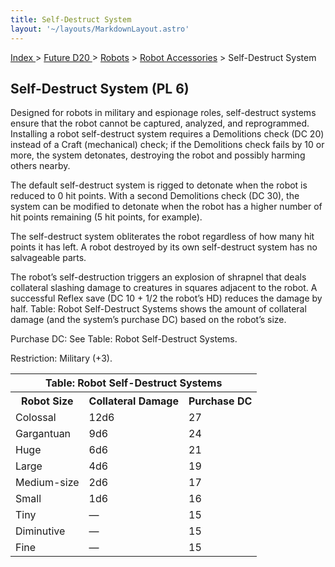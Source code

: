 ```yaml
---
title: Self-Destruct System
layout: '~/layouts/MarkdownLayout.astro'
---
```


[ Index ](/) > [ Future D20 ](/future.d20.srd) > [Robots](/future.d20.srd/robots) > [Robot Accessories](/future.d20.srd/robots/robot.accessories) > Self-Destruct System

## Self-Destruct System (PL 6)

Designed for robots in military and espionage roles, self-destruct systems
ensure that the robot cannot be captured, analyzed, and reprogrammed.
Installing a robot self-destruct system requires a Demolitions check (DC 20)
instead of a Craft (mechanical) check; if the Demolitions check fails by 10 or
more, the system detonates, destroying the robot and possibly harming others
nearby.

The default self-destruct system is rigged to detonate when the robot is
reduced to 0 hit points. With a second Demolitions check (DC 30), the system
can be modified to detonate when the robot has a higher number of hit points
remaining (5 hit points, for example).

The self-destruct system obliterates the robot regardless of how many hit
points it has left. A robot destroyed by its own self-destruct system has no
salvageable parts.

The robot’s self-destruction triggers an explosion of shrapnel that deals
collateral slashing damage to creatures in squares adjacent to the robot. A
successful Reflex save (DC 10 + 1/2 the robot’s HD) reduces the damage by
half. Table: Robot Self-Destruct Systems shows the amount of collateral damage
(and the system’s purchase DC) based on the robot’s size.

Purchase DC: See Table: Robot Self-Destruct Systems.

Restriction: Military (+3).


<table> <tr><th colspan="3">Table: Robot Self-Destruct Systems</th></tr> <tr><th>Robot Size</th><th>Collateral Damage</th><th>Purchase DC</th></tr> <tr><td>Colossal</td><td>12d6</td><td>27</td></tr> <tr class="shaded"><td>Gargantuan</td><td>9d6</td><td>24</td></tr> <tr><td>Huge</td><td>6d6</td><td>21</td></tr> <tr class="shaded"><td>Large</td><td>4d6</td><td>19</td></tr> <tr><td>Medium-size</td><td>2d6</td><td>17</td></tr> <tr class="shaded"><td>Small</td><td>1d6</td><td>16</td></tr> <tr><td>Tiny</td><td>—</td><td>15</td></tr> <tr class="shaded"><td>Diminutive</td><td>—</td><td>15</td></tr> <tr><td>Fine</td><td>—</td><td>15</td></tr> </table>



